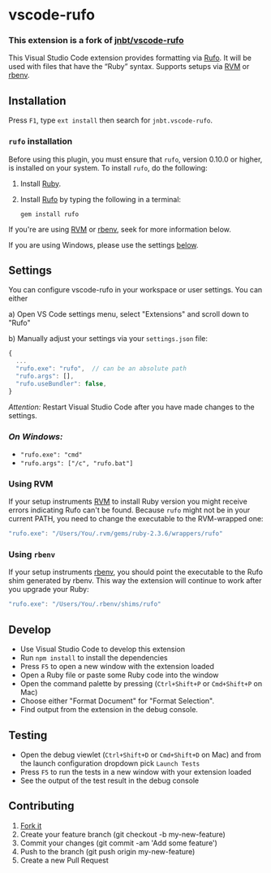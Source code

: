 # vscode-rufo

### This extension is a fork of [jnbt/vscode-rufo](https://github.com/jnbt/vscode-rufo)

This Visual Studio Code extension provides formatting via
[Rufo](https://github.com/ruby-formatter/rufo). It will be used
with files that have the “Ruby” syntax. Supports setups via [RVM](http://rvm.io)
or [rbenv](https://github.com/rbenv/rbenv).

## Installation

Press `F1`, type `ext install` then search for `jnbt.vscode-rufo`.

### `rufo` installation

Before using this plugin, you must ensure that `rufo`, version 0.10.0 or
higher, is installed on your system. To install `rufo`, do the following:

1.  Install [Ruby](https://www.ruby-lang.org/).

2.  Install [Rufo](https://github.com/ruby-formatter/rufo#installation) by typing the
    following in a terminal:

    ```shell
    gem install rufo
    ```

If you're are using [RVM](http://rvm.io) or [rbenv](https://github.com/rbenv/rbenv), seek
for more information below.

If you are using Windows, please use the settings [below](#on-windows).

## Settings

You can configure vscode-rufo in your workspace or user settings. You can either

a) Open VS Code settings menu, select "Extensions" and scroll down to "Rufo"

b) Manually adjust your settings via your `settings.json` file:

```js
{
  ...
  "rufo.exe": "rufo",  // can be an absolute path
  "rufo.args": [],
  "rufo.useBundler": false,
}
```

*Attention:* Restart Visual Studio Code after you have made changes to the settings.

### *On Windows:*
 - `"rufo.exe": "cmd"`
 - `"rufo.args": ["/c", "rufo.bat"]`

### Using RVM

If your setup instruments [RVM](http://rvm.io) to install Ruby version
you might receive errors indicating Rufo can't be found. Because `rufo`
might not be in your current PATH, you need to change the executable
to the RVM-wrapped one:

```js
"rufo.exe": "/Users/You/.rvm/gems/ruby-2.3.6/wrappers/rufo"
```

### Using `rbenv`

If your setup instruments [rbenv](https://github.com/rbenv/rbenv), you should
point the executable to the Rufo shim generated by rbenv. This way the extension
will continue to work after you upgrade your Ruby:


```js
"rufo.exe": "/Users/You/.rbenv/shims/rufo"
```

## Develop

* Use Visual Studio Code to develop this extension
* Run `npm install` to install the dependencies
* Press `F5` to open a new window with the extension loaded
* Open a Ruby file or paste some Ruby code into the window
* Open the command palette by pressing (`Ctrl+Shift+P` or `Cmd+Shift+P` on Mac)
* Choose either "Format Document" for "Format Selection".
* Find output from the extension in the debug console.

## Testing

* Open the debug viewlet (`Ctrl+Shift+D` or `Cmd+Shift+D` on Mac) and from the launch configuration dropdown pick `Launch Tests`
* Press `F5` to run the tests in a new window with your extension loaded
* See the output of the test result in the debug console

## Contributing

1. [Fork it](https://github.com/baerchen201/vscode-rufo/fork)
2. Create your feature branch (git checkout -b my-new-feature)
3. Commit your changes (git commit -am 'Add some feature')
4. Push to the branch (git push origin my-new-feature)
5. Create a new Pull Request
